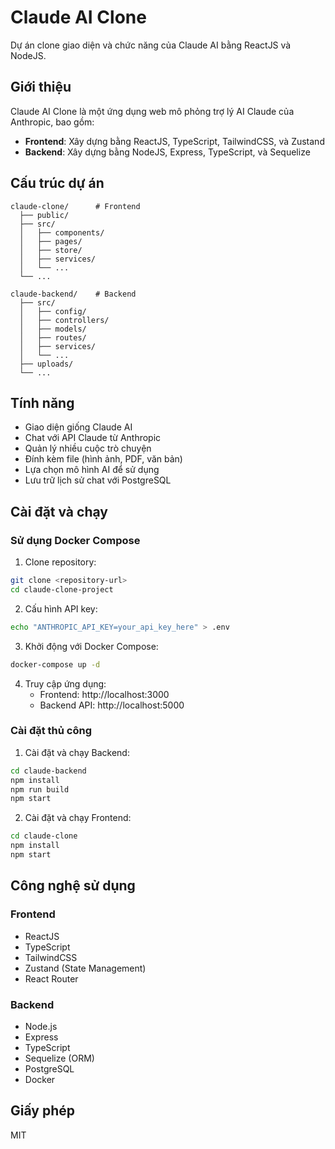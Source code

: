 # Claude AI Clone

Dự án clone giao diện và chức năng của Claude AI bằng ReactJS và NodeJS.

## Giới thiệu

Claude AI Clone là một ứng dụng web mô phỏng trợ lý AI Claude của Anthropic, bao gồm:

- **Frontend**: Xây dựng bằng ReactJS, TypeScript, TailwindCSS, và Zustand
- **Backend**: Xây dựng bằng NodeJS, Express, TypeScript, và Sequelize

## Cấu trúc dự án

```
claude-clone/      # Frontend
  ├── public/
  ├── src/
  │   ├── components/
  │   ├── pages/
  │   ├── store/
  │   ├── services/
  │   └── ...
  └── ...

claude-backend/    # Backend
  ├── src/
  │   ├── config/
  │   ├── controllers/
  │   ├── models/
  │   ├── routes/
  │   ├── services/
  │   └── ...
  ├── uploads/
  └── ...
```

## Tính năng

- Giao diện giống Claude AI
- Chat với API Claude từ Anthropic
- Quản lý nhiều cuộc trò chuyện
- Đính kèm file (hình ảnh, PDF, văn bản)
- Lựa chọn mô hình AI để sử dụng
- Lưu trữ lịch sử chat với PostgreSQL

## Cài đặt và chạy

### Sử dụng Docker Compose

1. Clone repository:
```bash
git clone <repository-url>
cd claude-clone-project
```

2. Cấu hình API key:
```bash
echo "ANTHROPIC_API_KEY=your_api_key_here" > .env
```

3. Khởi động với Docker Compose:
```bash
docker-compose up -d
```

4. Truy cập ứng dụng:
   - Frontend: http://localhost:3000
   - Backend API: http://localhost:5000

### Cài đặt thủ công

1. Cài đặt và chạy Backend:
```bash
cd claude-backend
npm install
npm run build
npm start
```

2. Cài đặt và chạy Frontend:
```bash
cd claude-clone
npm install
npm start
```

## Công nghệ sử dụng

### Frontend
- ReactJS
- TypeScript
- TailwindCSS
- Zustand (State Management)
- React Router

### Backend
- Node.js
- Express
- TypeScript
- Sequelize (ORM)
- PostgreSQL
- Docker

## Giấy phép

MIT 